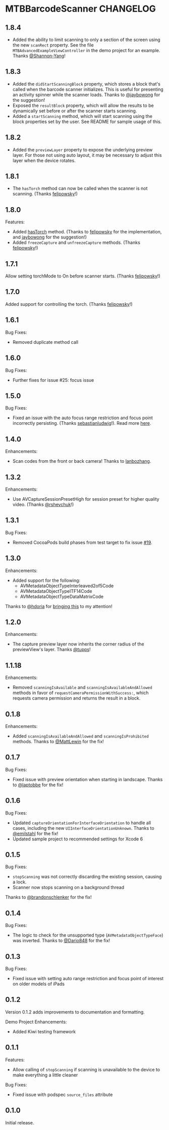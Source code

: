 # MTBBarcodeScanner CHANGELOG

## 1.8.4

- Added the ability to limit scanning to only a section of the screen using the new `scanRect` property. See the file `MTBAdvancedExampleViewController` in the demo project for an example. Thanks [@Shannon-Yang](https://github.com/Shannon-Yang)!

## 1.8.3

- Added the `didStartScanningBlock` property, which stores a block that's called when the barcode scanner initializes. This is useful for presenting an activity spinner while the scanner loads. Thanks to [@jaybowong](https://github.com/jaybowong) for the suggestion!
- Exposed the `resultBlock` property, which will allow the results to be dynamically set before or after the scanner starts scanning.
- Added a `startScanning` method, which will start scanning using the block properties set by the user. See README for sample usage of this.

## 1.8.2

- Added the `previewLayer` property to expose the underlying preview layer. For those not using auto layout, it may be necessary to adjust this layer when the device rotates.

## 1.8.1

- The `hasTorch` method can now be called when the scanner is not scanning. (Thanks [felipowsky](https://github.com/felipowsky)!)

## 1.8.0

Features:

- Added [hasTorch](https://github.com/mikebuss/MTBBarcodeScanner/pull/40) method. (Thanks to [felipowsky](https://github.com/felipowsky) for the implementation, and [jaybowong](https://github.com/jaybowong) for the suggestion!)
- Added `freezeCapture` and `unfreezeCapture` methods. (Thanks [felipowsky](https://github.com/felipowsky)!)

## 1.7.1

Allow setting torchMode to On before scanner starts. (Thanks [felipowsky](https://github.com/felipowsky)!)

## 1.7.0

Added support for controlling the torch. (Thanks [felipowsky](https://github.com/felipowsky)!)

## 1.6.1

Bug Fixes:
- Removed duplicate method call

## 1.6.0

Bug Fixes:
- Further fixes for issue #25: focus issue

## 1.5.0

Bug Fixes:
- Fixed an issue with the auto focus range restriction and focus point incorrectly persisting. (Thanks [sebastianludwig](https://github.com/sebastianludwig)!). Read more [here](https://github.com/mikebuss/MTBBarcodeScanner/issues/25).

## 1.4.0

Enhancements:
- Scan codes from the front or back camera! Thanks to [lanbozhang](https://github.com/lanbozhang).

## 1.3.2

Enhancements:
- Use AVCaptureSessionPresetHigh for session preset for higher quality video. (Thanks [@rshevchuk](https://github.com/rshevchuk)!)

## 1.3.1

Bug Fixes:
- Removed CocoaPods build phases from test target to fix issue [#19](https://github.com/mikebuss/MTBBarcodeScanner/issues/19).

## 1.3.0

Enhancements:
- Added support for the following:
  - AVMetadataObjectTypeInterleaved2of5Code
  - AVMetadataObjectTypeITF14Code
  - AVMetadataObjectTypeDataMatrixCode
  
Thanks to [@hdoria](https://github.com/hdoria) for [bringing this](https://github.com/mikebuss/MTBBarcodeScanner/issues/15) to my attention!

## 1.2.0

Enhancements:
- The capture preview layer now inherits the corner radius of the previewView's layer. Thanks [@tupps](https://github.com/tupps)!

## 1.1.18

Enhancements:
- Removed `scanningIsAvailable` and `scanningIsAvailableAndAllowed` methods in favor of `requestCameraPermissionWithSuccess:`, which requests camera permission and returns the result in a block.

## 0.1.8

Enhancements:
- Added `scanningIsAvailableAndAllowed` and `scanningIsProhibited` methods. Thanks to [@MattLewin](https://github.com/MattLewin) for the fix!

## 0.1.7

Bug Fixes:
- Fixed issue with preview orientation when starting in landscape. Thanks to [@laptobbe](https://github.com/laptobbe) for the fix!

## 0.1.6

Bug Fixes:
- Updated `captureOrientationForInterfaceOrientation` to handle all cases, including the new `UIInterfaceOrientationUnknown`. Thanks to [@emilstahl](https://github.com/emilstahl) for the fix!
- Updated sample project to recommended settings for Xcode 6

## 0.1.5

Bug Fixes:
- `stopScanning` was not correctly discarding the existing session, causing a lock.
- Scanner now stops scanning on a background thread

Thanks to [@brandonschlenker](https://github.com/brandonschlenker) for the fix!

## 0.1.4

Bug Fixes:
- The logic to check for the unsupported type (`AVMetadataObjectTypeFace`) was inverted. Thanks to [@Dario848](https://github.com/Dario848) for the fix!

## 0.1.3

Bug Fixes:
- Fixed issue with setting auto range restriction and focus point of interest on older models of iPads

## 0.1.2

Version 0.1.2 adds improvements to documentation and formatting.

Demo Project Enhancements:
- Added Kiwi testing framework

## 0.1.1

Features:
- Allow calling of `stopScanning` if scanning is unavailable to the device to make everything a little cleaner

Bug Fixes:
- Fixed issue with podspec `source_files` attribute

## 0.1.0

Initial release.
